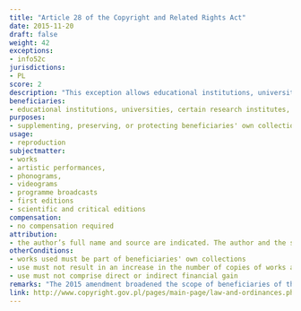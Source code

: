 ```yaml
---
title: "Article 28 of the Copyright and Related Rights Act"
date: 2015-11-20
draft: false
weight: 42
exceptions:
- info52c
jurisdictions:
- PL
score: 2
description: "This exception allows educational institutions, universities, certain research institutes, libraries, museums, and archives to reproduce works that are part of their own collections for the purposes of supplementing, preserving, or protecting their own collections, if these activities are not performed for direct or indirect financial gain." 
beneficiaries:
- educational institutions, universities, certain research institutes, libraries, museums, and archives
purposes: 
- supplementing, preserving, or protecting beneficiaries' own collections 
usage:
- reproduction
subjectmatter:
- works
- artistic performances,
- phonograms,
- videograms
- programme broadcasts
- first editions
- scientific and critical editions
compensation:
- no compensation required
attribution: 
- the author’s full name and source are indicated. The author and the source should be indicated taking into account existing possibilities
otherConditions: 
- works used must be part of beneficiaries' own collections 
- use must not result in an increase in the number of copies of works and an expansion of collections
- use must not comprise direct or indirect financial gain
remarks: "The 2015 amendment broadened the scope of beneficiaries of the exception and introduced digital reproduction. Research institutes covered by the provision are those pursuing the activity referred to in Article 2.3 of the Act of 30 April 2010 on Research Institutes (Dziennik Ustaw 2018, item 736) and research institutes of the Polish Academy of Sciences pursuing the activity referred to in Article 50.4 of the Act of 30 April 2010 on the Polish Academy of Sciences (Dziennik Ustaw 2017, items 1869 and 2201).<br /><br />Article 34 of the Act sets a general obligation to name the author and the source, subject to existing options, in order to use the works within the limits of permissible free use. Authors do not have the right to remuneration, unless stipulated otherwise.<br /><br />Under article 100, the exercise of the rights in artistic performances, phonograms, videograms and programme broadcasts, first editions or scientific and critical editions, is subject to the restrictions referred to in Articles 23-35, respectively."
link: http://www.copyright.gov.pl/pages/main-page/law-and-ordinances.php
---
```

